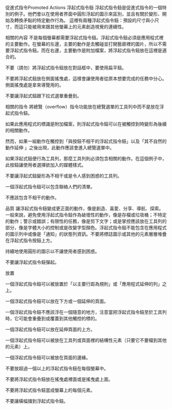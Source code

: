 促進式指令Promoted Actions
浮起式指令鈕
浮起式指令鈕是促進式指令的一個特別的例子。他們會以在使用者界面中圓形浮起的圖示來區別，並且有關於變形、開始及轉換矛點的特定動作行為。
這裡有兩種浮起式指令鈕：預設的尺寸與小尺寸，而這只能被用來跟其他螢幕上的元素創造視覺的連續性。

相關的內容
不是每個螢幕都需要浮起式指令鈕。浮起式指令鈕必須是應用程式裡的主要動作。在螢幕的左邊，主要的動作是去觸碰並打開藝廊裡的圖片，所以不需要浮起式指令鈕。而在右邊，主要動作是附加檔案，將浮起式指令鈕放在這裡是適合的。

不要（請勿）將浮起式指令鈕放在對話框中，要使用扁平鈕。

不要將浮起式鈕放在側面搖曳處，這樣會讓使用者從原本想要完成的任務中分心。側面搖曳處是拿來導覽用的。

不要讓浮起式鈕跟下拉式選單重疊到。

相關的指令
將總覽（overflow）指令功能放在總覽選單的工具列中而不是放在浮起式指令鈕。

如果此應用程式的標識是附加檔案，則浮起式指令鈕可以在被觸控到時變形為後續的相關動作。

然而，如果一組動作在觸控到「與按鈕不相干的浮起式指令鈕」以及「其不自然的動作延伸 」之後出現，此動作應該會進入總覽選單中。

如果浮起式鈕便行為工具列，那麼工具列則必須包含相關的動作。在這個例子中，此按鈕讓使用者選擇欲加入的媒體樣式。

不要讓浮起式鈕變形為不相干或是令人感到困惑的工具列。

一個浮起式指令鈕可以包含聯絡人們的清單。

不應該包含不相干的動作。


品質
讓浮起式指令鈕變成更正面的動作，像是創造、喜愛、分享、導航、探索。
一般來說，避免使用浮起式指令鈕作為破壞性的動作，像是存檔或垃圾桶；不特定的動作；警示或錯誤；有限性的任務，像是剪下文字；或是掌控應該放在工具列的部分，像是字體大小的控制或是改變字型顏色。浮起式指令鈕不能包含在應用程式的圖示列中或像是「通知」的狀態列資訊。不要將標誌圖示或其他的元素層層堆疊在浮起式指令按鈕上方。

持續地使用圓形的圖示以不讓使用者感到困惑。

不要讓浮起式指令鈕彈起。


放置

一個浮起式指令鈕可以被放置於「以主要行距為規則」或「應用程式延伸的列」之上。

一個浮起式指令鈕可以放在下方或一個延伸的頁面。

一個浮起式指令鈕不應該浮在一個隨意的地方，注意當把浮起式指令鈕至於工具列時，它可能會重疊到或覆蓋到其他觸控的標的。

一個浮起式指令鈕可以放在延伸頁面的上方。

一個浮起式指令鈕可以被放在工具列或頁面裡的結構性元素（只要它不要檔到其他的元素）上。

一個浮起式指令鈕可以被放在頁面的邊緣。

不要放超過一個以上的浮起式指令鈕在每個螢幕中。

不要將浮起式指令鈕放在搖曳處裡面或是搖曳處上面。

不要將浮起式指令鈕當成螢幕上的每個元素。

不要讓橫幅擋到浮起式指令鈕。










